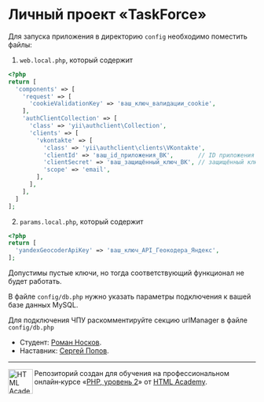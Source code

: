 # Личный проект «TaskForce»
Для запуска приложения в директорию `config` необходимо поместить файлы:<br>
1. `web.local.php`, который содержит
```php
<?php
return [
  'components' => [
    'request' => [
      'cookieValidationKey' => 'ваш_ключ_валидации_cookie',
    ],
    'authClientCollection' => [
      'class' => 'yii\authclient\Collection',
      'clients' => [
        'vkontakte' => [
          'class' => 'yii\authclient\clients\VKontakte',
          'clientId' => 'ваш_id_приложения_ВК',       // ID приложения из ВК-приложения
          'clientSecret' => 'ваш_защищённый_ключ_ВК', // защищённый ключ из ВК-приложения
          'scope' => 'email',
        ],
      ],
    ],
  ]
];
```
2. `params.local.php`, который содержит
```php
<?php
return [
  'yandexGeocoderApiKey' => 'ваш_ключ_API_Геокодера_Яндекс',
];
```
Допустимы пустые ключи, но тогда соответствующий функционал не будет работать.<br>

В файле `config/db.php` нужно указать параметры подключения к вашей базе данных MySQL.<br>

Для подключения ЧПУ раскомментируйте секцию urlManager в файле `config/db.php`

* Студент: [Роман Носков](https://htmlacademy.ru/profile/id2390201).
* Наставник: [Сергей Попов](https://htmlacademy.ru/profile/id1181399).

---

<a href="https://htmlacademy.ru/intensive/php2"><img align="left" width="50" height="50" alt="HTML Academy" src="https://up.htmlacademy.ru/static/img/intensive/yii/logo-for-github-2.png"></a>

Репозиторий создан для обучения на профессиональном онлайн‑курсе «[PHP, уровень 2](https://htmlacademy.ru/intensive/php2)» от [HTML Academy](https://htmlacademy.ru).
